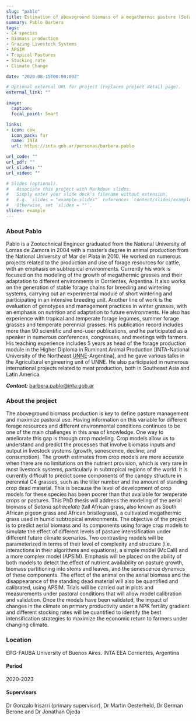 ```yaml
---
slug: "pablo"
title: Estimation of aboveground biomass of a megathermic pasture (Setaria sphacelata) based on process-based crop models with different structure
summary: Pablo Barbera
tags:
- C4 species
- Biomass production
- Grazing Livestock Systems
- APSIM
- Tropical Pastures
- Stocking rate
- Climate Change

date: "2020-08-15T00:00:00Z"

# Optional external URL for project (replaces project detail page).
external_link: ""

image:
  caption: 
  focal_point: Smart

links:
- icon: cow
  icon_pack: far
  name: INTA
  url: https://inta.gob.ar/personas/barbera.pablo

url_code: ""
url_pdf: ""
url_slides: ""
url_video: ""

# Slides (optional).
#   Associate this project with Markdown slides.
#   Simply enter your slide deck's filename without extension.
#   E.g. `slides = "example-slides"` references `content/slides/example-slides.md`.
#   Otherwise, set `slides = ""`.
slides: example
---
```


### About Pablo

Pablo is a Zootechnical Engineer graduated from the National University of Lomas de Zamora in 2004 with a master’s degree in animal production from the National University of Mar del Plata in 2010.
He worked on numerous projects related to the production and use of forage resources for cattle, with an emphasis on subtropical environments. Currently his work is focused on the modeling of the growth of megathermic grasses and their adaptation to different environments in Corrientes, Argentina. It also works on the generation of stable forage chains for breeding and wintering systems, carrying out an experimental module of short wintering and participating in an intensive breeding unit. Another line of work is the evaluation of genotypes and management practices in winter grasses, with an emphasis on nutrition and adaptation to future environments. He also has experience with tropical and temperate forage legumes, summer forage grasses and temperate perennial grasses.
His publication record includes more than 90 scientific and end-user publications, and he participated as a speaker in numerous conferences, congresses, and meetings with farmers. His teaching experience includes 5 years as head of the forage production module in the Higher Diploma in Ruminant Animal Production [INTA-National University of the Northeast [UNNE](https://www.unne.edu.ar/index.php?lang=es)-Argentina], and he gave various talks in the Agricultural engineering unit of UNNE. He also participated in numerous international projects related to meat production, both in Southeast Asia and Latin America.


**_Contact:_** barbera.pablo@inta.gob.ar

### About the project

The aboveground biomass production is key to define pasture management and maximize pastoral use. Having information on this variable for different forage resources and different environmental conditions continues to be one of the main challenges in this area of knowledge. One way to ameliorate this gap is through crop modeling. Crop models allow us to understand and predict the processes that involve biomass inputs and output in livestock systems (growth, senescence, decline, and consumption). The growth estimates from crop models are more accurate when there are no limitations on the nutrient provision, which is very rare in most livestock systems, particularly in subtropical regions of the world. It is currently difficult to predict some components of the canopy structure in perennial C4 grasses, such as the tiller number and the amount of standing crop dead material. This is because the level of development of crop models for these species has been poorer than that available for temperate crops or pastures. This PhD thesis will address the modeling of the aerial biomass of _Setaria sphacelata_ (tall African grass, also known as South African pigeon grass and African bristlegrass), a cultivated megathermic grass used in humid subtropical environments. The objective of the project is to predict aerial biomass and its components using forage crop models to simulate the effect of different levels of pasture intensification under different future climate scenarios. Two contrasting models will be parameterized in terms of their level of complexity and structure (i.e. interactions in their algorithms and equations), a simple model (McCall) and a more complex model (APSIM). Emphasis will be placed on the ability of both models to detect the effect of nutrient availability on pasture growth, biomass partitioning into stems and leaves, and the senescence dynamics of these components. The effect of the animal on the aerial biomass and the disappearance of the standing dead material will also be quantified and calibrated, using APSIM. Trials will be carried out in plots and measurements under pastoral conditions that will allow model calibration and validation. Once the models have been validated, the impact of changes in the climate on primary productivity under a NPK fertility gradient and different stocking rates will be quantified to identify the best intensification strategies to maximize the economic return to farmers under changing climate.

### Location
EPG-FAUBA University of Buenos Aires. INTA EEA Corrientes, Argentina

#### Period
2020-2023

#### Supervisors
Dr Gonzalo Irisarri (primary supervisor), Dr Martin Oesterheld, Dr German Berone and Dr Jonathan Ojeda

